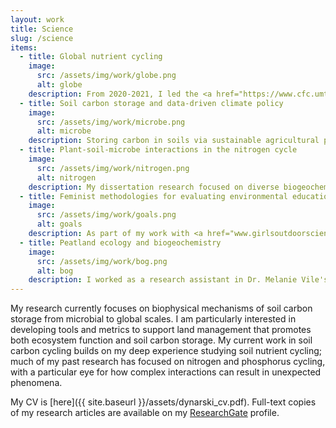 ```yaml
---
layout: work
title: Science
slug: /science
items:
  - title: Global nutrient cycling
    image:
      src: /assets/img/work/globe.png
      alt: globe
    description: From 2020-2021, I led the <a href="https://www.cfc.umt.edu/research/incyte/default.php">INCyTE Research Coordination Network</a>, a group of biogeoscientists working to improve nutrient cycling representation in Earth system models. I was also a part of a working group at the <a href="https://www.usgs.gov/center-news/new-powell-center-funded-project-global-terrestrial-synthesis-biological-nitrogen?qt-news_science_products=1#qt-news_science_products">USGS Powell Center</a> focused on improving estimates of global nitrogen fixation rates, patterns, and controls.
  - title: Soil carbon storage and data-driven climate policy
    image:
      src: /assets/img/work/microbe.png
      alt: microbe
    description: Storing carbon in soils via sustainable agricultural practices is promoted as a means of climate change mitigation, but will it work? As a postdoc at UC Davis/The Nature Conservancy, I explored the role of soil microbes in building soil carbon and what that means for the longevity of soil carbon sequestered through agricultural management practices.
  - title: Plant-soil-microbe interactions in the nitrogen cycle
    image:
      src: /assets/img/work/nitrogen.png
      alt: nitrogen
    description: My dissertation research focused on diverse biogeochemical interactions between organisms large and small. Some favorite projects include investigating how weathering of nitrogen-rich rocks affects soil microbial processes, and how nitrogen-fixing trees alter soil metal cycling (through the <a href="https://www.nsf.gov/funding/pgm_summ.jsp?pims_id=505127">NSF GRIP program</a>).
  - title: Feminist methodologies for evaluating environmental education
    image:
      src: /assets/img/work/goals.png
      alt: goals
    description: As part of my work with <a href="www.girlsoutdoorscience.com">GOALS at UC Davis</a>, I've helped develop research frameworks to study transformative experiences in environmental education in ways that center relationships, care, and community knowledge.   
  - title: Peatland ecology and biogeochemistry
    image:
      src: /assets/img/work/bog.png
      alt: bog
    description: I worked as a research assistant in Dr. Melanie Vile's peatland ecosystem ecology lab at Villanova University from 2009-2013. My undergraduate honors thesis tested molybdenum and phosphorus limitation of nitrogen fixation in boreal peatlands using field and lab experiments.
---
```

My research currently focuses on biophysical mechanisms of soil carbon storage from microbial to global scales. I am particularly interested in developing tools and metrics to support land management that promotes both ecosystem function and soil carbon storage. My current work in soil carbon cycling builds on my deep experience studying soil nutrient cycling; much of my past research has focused on nitrogen and phosphorus cycling, with a particular eye for how complex interactions can result in unexpected phenomena.

My CV is [here]({{ site.baseurl }}/assets/dynarski_cv.pdf). Full-text copies of my research articles are available on my [ResearchGate](https://www.researchgate.net/profile/Katherine_Dynarski) profile.

